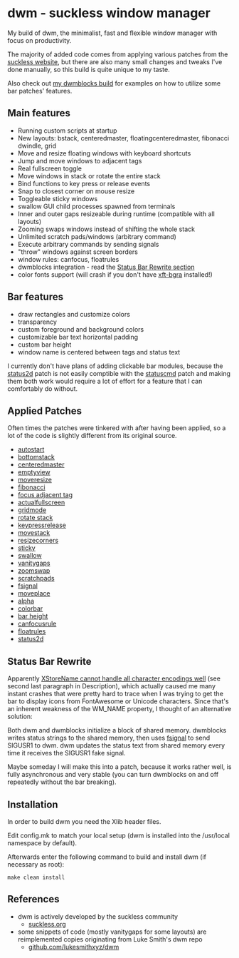 # dwm - suckless window manager

My build of dwm, the minimalist, fast and flexible window manager with focus on productivity.

The majority of added code comes from applying various patches from the [suckless website](https://dwm.suckless.org),
but there are also many small changes and tweaks I've done manually, so this build is quite unique to my taste.

Also check out [my dwmblocks build](https://github.com/randoragon/dwmblocks) for examples on how to
utilize some bar patches' features.

## Main features

- Running custom scripts at startup
- New layouts: bstack, centeredmaster, floatingcenteredmaster, fibonacci dwindle, grid
- Move and resize floating windows with keyboard shortcuts
- Jump and move windows to adjacent tags
- Real fullscreen toggle
- Move windows in stack or rotate the entire stack
- Bind functions to key press or release events
- Snap to closest corner on mouse resize
- Toggleable sticky windows
- swallow GUI child processes spawned from terminals
- Inner and outer gaps resizeable during runtime (compatible with all layouts)
- Zooming swaps windows instead of shifting the whole stack
- Unlimited scratch pads/windows (arbitrary command)
- Execute arbitrary commands by sending signals
- "throw" windows against screen borders
- window rules: canfocus, floatrules
- dwmblocks integration - read the [Status Bar Rewrite section](https://github.com/Randoragon/dwm#status-bar-rewrite)
- color fonts support (will crash if you don't have [xft-bgra](https://aur.archlinux.org/packages/libxft-bgra) installed!)

## Bar features

- draw rectangles and customize colors
- transparency
- custom foreground and background colors
- customizable bar text horizontal padding
- custom bar height
- window name is centered between tags and status text

I currently don't have plans of adding clickable bar modules, because the
[status2d](https://dwm.suckless.org/patches/status2d/) patch is not easily comptible with the
[statuscmd](https://dwm.suckless.org/patches/statuscmd/) patch and making them both work would
require a lot of effort for a feature that I can comfortably do without.

## Applied Patches

Often times the patches were tinkered with after having been applied,
so a lot of the code is slightly different from its original source.

- [autostart](https://dwm.suckless.org/patches/autostart/)
- [bottomstack](https://dwm.suckless.org/patches/bottomstack/)
- [centeredmaster](https://dwm.suckless.org/patches/centeredmaster/)
- [emptyview](https://dwm.suckless.org/patches/emptyview/)
- [moveresize](https://dwm.suckless.org/patches/moveresize/)
- [fibonacci](https://dwm.suckless.org/patches/fibonacci/)
- [focus adjacent tag](https://dwm.suckless.org/patches/focusadjacenttag/)
- [actualfullscreen](https://dwm.suckless.org/patches/actualfullscreen/)
- [gridmode](https://dwm.suckless.org/patches/gridmode/)
- [rotate stack](https://dwm.suckless.org/patches/rotatestack/)
- [keypressrelease](https://dwm.suckless.org/patches/keypressrelease/)
- [movestack](https://dwm.suckless.org/patches/movestack/)
- [resizecorners](https://dwm.suckless.org/patches/resizecorners/)
- [sticky](https://dwm.suckless.org/patches/sticky/)
- [swallow](https://dwm.suckless.org/patches/swallow/)
- [vanitygaps](https://dwm.suckless.org/patches/vanitygaps/)
- [zoomswap](https://dwm.suckless.org/patches/zoomswap/)
- [scratchpads](https://dwm.suckless.org/patches/scratchpads/)
- [fsignal](https://dwm.suckless.org/patches/fsignal/)
- [moveplace](https://dwm.suckless.org/patches/moveplace/)
- [alpha](https://dwm.suckless.org/patches/alpha/)
- [colorbar](https://dwm.suckless.org/patches/colorbar/)
- [bar height](https://dwm.suckless.org/patches/bar_height/)
- [canfocusrule](https://dwm.suckless.org/patches/canfocusrule/)
- [floatrules](https://dwm.suckless.org/patches/floatrules/)
- [status2d](https://dwm.suckless.org/patches/status2d/)

## Status Bar Rewrite

Apparently [XStoreName cannot handle all character encodings well](https://linux.die.net/man/3/xstorename) (see second last paragraph in Description), which
actually caused me many instant crashes that were pretty hard to trace when I was trying to get the bar to display
icons from FontAwesome or Unicode characters. Since that's an inherent weakness of the WM\_NAME property, I thought
of an alternative solution:

Both dwm and dwmblocks initialize a block of shared memory. dwmblocks writes status strings to the shared memory,
then uses [fsignal](https://dwm.suckless.org/patches/fsignal/) to send SIGUSR1 to dwm. dwm updates the status
text from shared memory every time it receives the SIGUSR1 fake signal.

Maybe someday I will make this into a patch, because it works rather well, is fully asynchronous and very stable
(you can turn dwmblocks on and off repeatedly without the bar breaking).

## Installation

In order to build dwm you need the Xlib header files.

Edit config.mk to match your local setup (dwm is installed into
the /usr/local namespace by default).

Afterwards enter the following command to build and install dwm (if
necessary as root):

    make clean install

## References

- dwm is actively developed by the suckless community
    - [suckless.org](https://suckless.org)
- some snippets of code (mostly vanitygaps for some layouts) are reimplemented copies originating from Luke Smith's dwm repo
    - [github.com/lukesmithxyz/dwm](https://github.com/lukesmithxyz/dwm)
